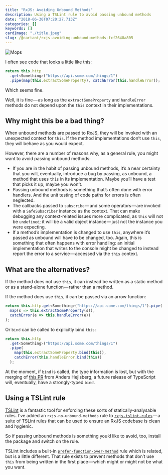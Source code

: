 ```yaml
---
title: "RxJS: Avoiding Unbound Methods"
description: Using a TSLint rule to avoid passing unbound methods
date: "2018-06-30T07:20:27.713Z"
categories: []
keywords: []
cardImage: "./title.jpeg"
slug: /@cartant/rxjs-avoiding-unbound-methods-fcf2648a805
---
```


![Mops](title.jpeg "Photo by pan xiaozhen on Unsplash")

I often see code that looks a little like this:

```ts
return this.http
  .get<Something>("https://api.some.com/things/1")
  .pipe(map(this.extractSomeProperty), catchError(this.handleError));
```

Which seems fine.

Well, it is fine — as long as the `extractSomeProperty` and `handleError` methods do not depend upon the `this` context in their implementations.

## Why might this be a bad thing?

When unbound methods are passed to RxJS, they will be invoked with an unexpected context for `this`. If the method implementations don’t use `this`, they will behave as you would expect.

However, there are a number of reasons why, as a general rule, you might want to avoid passing unbound methods:

- If you are in the habit of passing unbound methods, it’s a near certainty that you will, eventually, introduce a bug by passing, as unbound, a method that uses `this` in its implementation. Maybe you’ll have a test that picks it up; maybe you won’t.
- Passing unbound methods is something that’s often done with error handlers. And the unit testing of code paths for errors is often neglected.
- The callbacks passed to `subscribe` — and some operators — are invoked with a `SafeSubscriber` instance as the context. That can make debugging any context-related issues more complicated, as `this` will not be `undefined`; it will be a valid object instance — just not the instance you were expecting.
- If a method’s implementation is changed to use `this`, anywhere it’s passed as unbound will have to be changed, too. Again, this is something that often happens with error handling: an initial implementation that writes to the console might be changed to instead report the error to a service — accessed via the `this` context.

## What are the alternatives?

If the method does not use `this`, it can instead be written as a static method or as a stand-alone function — rather than a method.

If the method does use `this`, it can be passed via an arrow function:

```ts
return this.http.get<Something>("https://api.some.com/things/1").pipe(
  map(s => this.extractSomeProperty(s)),
  catchError(e => this.handleError(e))
);
```

Or `bind` can be called to explicitly bind `this`:

```ts
return this.http
  .get<Something>("https://api.some.com/things/1")
  .pipe(
    map(this.extractSomeProperty.bind(this)),
    catchError(this.handleError.bind(this))
  );
```

At the moment, if `bind` is called, the type information is lost, but with the merging of [this PR](https://github.com/Microsoft/TypeScript/pull/24897) from Anders Hejlsberg, a future release of TypeScript will, eventually, have a strongly-typed `bind`.

## Using a TSLint rule

[TSLint](https://palantir.github.io/tslint/) is a fantastic tool for enforcing these sorts of statically-analysable rules. I’ve added an `rxjs-no-unbound-methods` rule to [`rxjs-tslint-rules`](https://github.com/cartant/rxjs-tslint-rules) — a suite of TSLint rules that can be used to ensure an RxJS codebase is clean and hygienic.

So if passing unbound methods is something you’d like to avoid, too, install the package and switch on the rule.

TSLint includes a built-in [`prefer-function-over-method`](https://palantir.github.io/tslint/rules/prefer-function-over-method/) rule which is related, but is a little different. That rule exists to prevent methods that don’t use `this` from being written in the first place — which might or might not be what you want.
